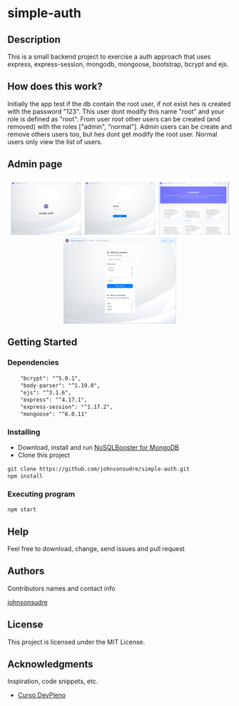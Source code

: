 # simple-auth

## Description

This is a small backend project to exercise a auth approach that uses express, express-session, mongodb, mongoose, bootstrap, bcrypt and ejs.

## How does this work?

Initially the app test if the db contain the root user, if not exist hes is created with the password "123". This user dont modify this name "root" and your role is defined as "root". From user root other users can be created (and removed) with the roles ["admin", "normal"]. Admin users can be create and remove others users too, but hes dont get modify the root user. Normal users only view the list of users.

## Admin page

<img src="./public/screens.png" style="display: block;
  margin-left: auto;
  margin-right: auto;">
<img src="./public/admin-screen.jpg" style="display: block;
  margin-left: auto;
  margin-right: auto;
  width: 50%;">

## Getting Started

### Dependencies

```
    "bcrypt": "^5.0.1",
    "body-parser": "^1.19.0",
    "ejs": "^3.1.6",
    "express": "^4.17.1",
    "express-session": "^1.17.2",
    "mongoose": "^6.0.11"
```

### Installing

- Download, install and run [NoSQLBooster for MongoDB](https://nosqlbooster.com/downloads)
- Clone this project

```
git clone https://github.com/johnsonsudre/simple-auth.git
npm install
```

### Executing program

```
npm start
```

## Help

Feel free to download, change, send issues and pull request

## Authors

Contributors names and contact info

[johnsonsudre](https://github.com/johnsonsudre/)

## License

This project is licensed under the MIT License.

## Acknowledgments

Inspiration, code snippets, etc.

- [Curso DevPleno](https://go.devpleno.com/fsm)
